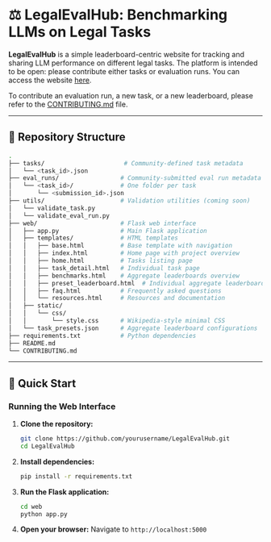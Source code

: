 # ⚖️ LegalEvalHub: Benchmarking LLMs on Legal Tasks

**LegalEvalHub** is a simple leaderboard-centric website for tracking and sharing LLM performance on different legal tasks. The platform is intended to be open: please contribute either tasks or evaluation runs. You can access the website [here](https://legalevalhub.up.railway.app/).

To contribute an evaluation run, a new task, or a new leaderboard, please refer to the [CONTRIBUTING.md](CONTRIBUTING.md) file.

---

## 📁 Repository Structure

```bash
.
├── tasks/                      # Community-defined task metadata
│   └── <task_id>.json
├── eval_runs/                 # Community-submitted eval run metadata
│   └── <task_id>/             # One folder per task
│       └── <submission_id>.json
├── utils/                     # Validation utilities (coming soon)
│   └── validate_task.py
│   └── validate_eval_run.py
├── web/                       # Flask web interface
│   ├── app.py                 # Main Flask application
│   ├── templates/             # HTML templates
│   │   ├── base.html          # Base template with navigation
│   │   ├── index.html         # Home page with project overview
│   │   ├── home.html          # Tasks listing page
│   │   ├── task_detail.html   # Individual task page
│   │   ├── benchmarks.html    # Aggregate leaderboards overview
│   │   ├── preset_leaderboard.html  # Individual aggregate leaderboard
│   │   ├── faq.html           # Frequently asked questions
│   │   └── resources.html     # Resources and documentation
│   ├── static/
│   │   └── css/
│   │       └── style.css      # Wikipedia-style minimal CSS
│   └── task_presets.json      # Aggregate leaderboard configurations
├── requirements.txt           # Python dependencies
├── README.md
└── CONTRIBUTING.md
```

---

## 🚀 Quick Start

### Running the Web Interface

1. **Clone the repository:**
   ```bash
   git clone https://github.com/yourusername/LegalEvalHub.git
   cd LegalEvalHub
   ```

2. **Install dependencies:**
   ```bash
   pip install -r requirements.txt
   ```

3. **Run the Flask application:**
   ```bash
   cd web
   python app.py
   ```

4. **Open your browser:**
   Navigate to `http://localhost:5000`

